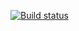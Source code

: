 [![Build status](https://ci.appveyor.com/api/projects/status/r5kkue9a042jsrjm/branch/main?svg=true)](https://ci.appveyor.com/project/AliyaRAYNE/task19-2/branch/main)